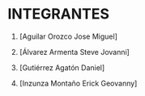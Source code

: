 
  # INTEGRANTES
 1. [Aguilar Orozco Jose Miguel]
  
 2. [Álvarez Armenta Steve Jovanni]

 3. [Gutiérrez  Agatón Daniel]

 4. [Inzunza Montaño Erick Geovanny]
